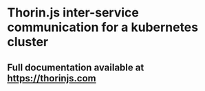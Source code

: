 # Thorin.js inter-service communication for a kubernetes cluster
## Full documentation available at https://thorinjs.com

